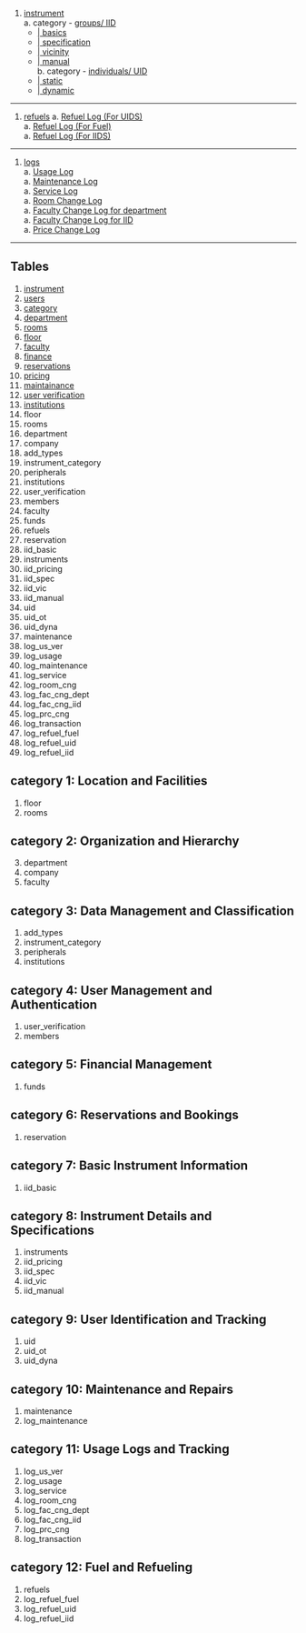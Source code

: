 1. [instrument](#instrument)<br>
   a. category - [groups/ IID](#instrument_IID) <br>
      + [| basics](#basics)<br>
      + [| specification](#general_specifications) <br>
      + [| vicinity](#vicinity) <br>
      + [| manual](#manual)<br>
   b. category - [individuals/ UID](#instrument_UID) <br>
      + [| static](#static)<br>
      + [| dynamic](#dynamic) <br>
---
   1. [refuels](#refuels)
      a. [Refuel Log (For UIDS)](#refuel-log-for-uids)<br>
      a. [Refuel Log (For Fuel)](#refuel-log-for-fuel)<br>
      a. [Refuel Log (For IIDS)](#refuel-log-for-iids)<br>
---
   1. [logs](#logs)<br>
      a. [Usage Log](#usage-log)<br>
      a. [Maintenance Log](#maintenance-log)<br>
      a. [Service Log](#service-log)<br>
      a. [Room Change Log](#room-change-log)<br>
      a. [Faculty Change Log for department](#faculty-change-log-for-department)<br>
      a. [Faculty Change Log for IID](#faculty-change-log-for-iid)<br>
      a. [Price Change Log](#price-change-log)<br>
---
## Tables
1. [instrument](#instrument)
2. [users](#users)
3. [category](#category)
4. [department](#department)
5. [rooms](#rooms)
6. [floor](#floor)
7. [faculty](#faculty)
8. [finance](#finance)
9. [reservations](#reservations)
10. [pricing](#pricing)
11. [maintainance](#maintainance)
12. [user verification](#userverification)
13. [institutions](#institutions)
1. floor
1. rooms
1. department
1. company
1. add_types
1. instrument_category
1. peripherals
1. institutions
1. user_verification
1. members
1. faculty
1. funds
1. refuels
1. reservation
1. iid_basic
1. instruments
1. iid_pricing
1. iid_spec
1. iid_vic
1. iid_manual
1. uid
1. uid_ot
1. uid_dyna
1. maintenance
1. log_us_ver
1. log_usage
1. log_maintenance
1. log_service
1. log_room_cng
1. log_fac_cng_dept
1. log_fac_cng_iid
1. log_prc_cng
1. log_transaction
1. log_refuel_fuel
1. log_refuel_uid
1. log_refuel_iid


## category 1: Location and Facilities
1. floor
2. rooms
## category 2: Organization and Hierarchy
3. department
4. company
5. faculty
## category 3: Data Management and Classification
1. add_types
2. instrument_category
3. peripherals
4. institutions
## category 4: User Management and Authentication
1. user_verification
2. members
## category 5: Financial Management
1. funds
## category 6: Reservations and Bookings
1. reservation
## category 7: Basic Instrument Information
1. iid_basic
## category 8: Instrument Details and Specifications
1. instruments
2. iid_pricing
3. iid_spec
4. iid_vic
5. iid_manual
## category 9: User Identification and Tracking
1. uid
2. uid_ot
3. uid_dyna
## category 10: Maintenance and Repairs
1. maintenance
2. log_maintenance
## category 11: Usage Logs and Tracking
1. log_us_ver
2. log_usage
3. log_service
4. log_room_cng
5. log_fac_cng_dept
6. log_fac_cng_iid
7. log_prc_cng
8. log_transaction
## category 12: Fuel and Refueling
1. refuels
2. log_refuel_fuel
3. log_refuel_uid
4. log_refuel_iid